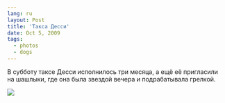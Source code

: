 ```yaml
---
lang: ru
layout: Post
title: 'Такса Десси'
date: Oct 5, 2009
tags:
  - photos
  - dogs
---
```


В субботу таксе Десси исполнилось три месяца, а ещё её пригласили на шашлыки, где она была звездой вечера и подрабатывала грелкой.

![](photo://2009-10-03_5D_2213_Artem_Sapegin)
